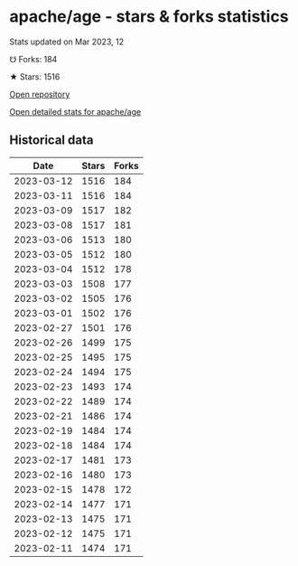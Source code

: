 # apache/age - stars & forks statistics

Stats updated on Mar 2023, 12

☋ Forks: 184

★ Stars: 1516

[Open repository](https://github.com/apache/age)

[Open detailed stats for apache/age](https://reviewgithub.com/rep/apache/age)

## Historical data
| Date | Stars | Forks |
|------|-------|-------|
| 2023-03-12 | 1516 | 184 | 
| 2023-03-11 | 1516 | 184 | 
| 2023-03-09 | 1517 | 182 | 
| 2023-03-08 | 1517 | 181 | 
| 2023-03-06 | 1513 | 180 | 
| 2023-03-05 | 1512 | 180 | 
| 2023-03-04 | 1512 | 178 | 
| 2023-03-03 | 1508 | 177 | 
| 2023-03-02 | 1505 | 176 | 
| 2023-03-01 | 1502 | 176 | 
| 2023-02-27 | 1501 | 176 | 
| 2023-02-26 | 1499 | 175 | 
| 2023-02-25 | 1495 | 175 | 
| 2023-02-24 | 1494 | 175 | 
| 2023-02-23 | 1493 | 174 | 
| 2023-02-22 | 1489 | 174 | 
| 2023-02-21 | 1486 | 174 | 
| 2023-02-19 | 1484 | 174 | 
| 2023-02-18 | 1484 | 174 | 
| 2023-02-17 | 1481 | 173 | 
| 2023-02-16 | 1480 | 173 | 
| 2023-02-15 | 1478 | 172 | 
| 2023-02-14 | 1477 | 171 | 
| 2023-02-13 | 1475 | 171 | 
| 2023-02-12 | 1475 | 171 | 
| 2023-02-11 | 1474 | 171 | 

